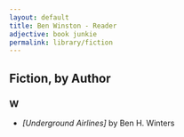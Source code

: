 ```yaml
---
layout: default
title: Ben Winston - Reader
adjective: book junkie
permalink: library/fiction
---
```


## Fiction, by Author

### W
+ *[Underground Airlines]* by Ben H. Winters
